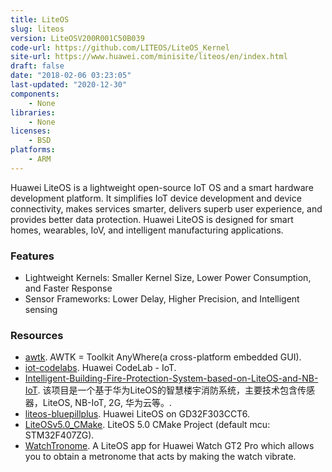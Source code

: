 ```yaml
---
title: LiteOS
slug: liteos
version: LiteOSV200R001C50B039
code-url: https://github.com/LITEOS/LiteOS_Kernel
site-url: https://www.huawei.com/minisite/liteos/en/index.html
draft: false
date: "2018-02-06 03:23:05"
last-updated: "2020-12-30"
components:
    - None
libraries:
    - None
licenses:
    - BSD
platforms:
    - ARM
---
```

Huawei LiteOS is a lightweight open-source IoT OS and a smart hardware development platform. It simplifies IoT device development and device connectivity, makes services smarter, delivers superb user experience, and provides better data protection. Huawei LiteOS is designed for smart homes, wearables, IoV, and intelligent manufacturing applications.

<!--more-->

### Features

- Lightweight Kernels: Smaller Kernel Size, Lower Power Consumption, and Faster Response
- Sensor Frameworks: Lower Delay, Higher Precision, and Intelligent sensing

### Resources
<!--github-projects-->
- [awtk](https://github.com/zlgopen/awtk). AWTK = Toolkit AnyWhere(a cross-platform embedded GUI).
- [iot-codelabs](https://github.com/softbaddog/iot-codelabs). Huawei CodeLab - IoT.
- [Intelligent-Building-Fire-Protection-System-based-on-LiteOS-and-NB-IoT](https://github.com/hyydf/Intelligent-Building-Fire-Protection-System-based-on-LiteOS-and-NB-IoT). 该项目是一个基于华为LiteOS的智慧楼宇消防系统，主要技术包含传感器，LiteOS, NB-IoT, 2G, 华为云等。.
- [liteos-bluepillplus](https://github.com/koendv/liteos-bluepillplus). Huawei LiteOS on GD32F303CCT6.
- [LiteOSv5.0_CMake](https://github.com/github0null/LiteOSv5.0_CMake). LiteOS 5.0 CMake Project (default mcu: STM32F407ZG).
- [WatchTronome](https://github.com/samlach2222/WatchTronome). A LiteOS app for Huawei Watch GT2 Pro which allows you to obtain a metronome that acts by making the watch vibrate.